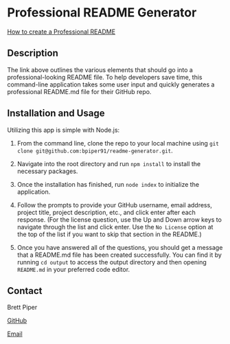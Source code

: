 # Professional README Generator

[How to create a Professional README](https://coding-boot-camp.github.io/full-stack/github/professional-readme-guide)

## Description

The link above outlines the various elements that should go into a professional-looking README file. To help developers save time, this command-line application takes some user input and quickly generates a professional README.md file for their GitHub repo.

## Installation and Usage

Utilizing this app is simple with Node.js:

1. From the command line, clone the repo to your local machine using `git clone git@github.com:bpiper91/readme-generator.git`.

2. Navigate into the root directory and run `npm install` to install the necessary packages.

3. Once the installation has finished, run `node index` to initialize the application.

4. Follow the prompts to provide your GitHub username, email address, project title, project description, etc., and click enter after each response. (For the license question, use the Up and Down arrow keys to navigate through the list and click enter. Use the `No License` option at the top of the list if you want to skip that section in the README.)

5. Once you have answered all of the questions, you should get a message that a README.md file has been created successfully. You can find it by running `cd output` to access the output directory and then opening `README.md` in your preferred code editor.

## Contact

Brett Piper

[GitHub](https://github.com/bpiper91)

[Email](bpiper91@gmail.com)